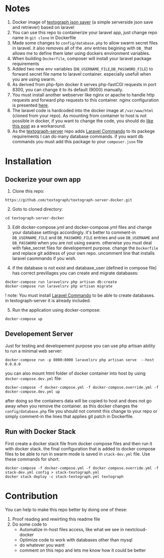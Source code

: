 # Notes
1. Docker image of [textograph json saver](https://github.com/textograph/textograph-server) (a simple serverside json save and retriever) based on laravel
2. You can use this repo to containerize your laravel app, just change repo name in `git clone` in Dockerfile
3. Made some changes to `config/database.php` to allow swarm secret files in laravel. it also removes all of the .env entries begining with `DB_` that allows me to define them later using dockers environment variables.
4. When building `Dockerfile`, composer will install your laravel package requirements
5. Added two new env variables (`DB_USERNAME_FILE`,`DB_PASSWORD_FILE`) to forward secret file name to laravel container. especially usefull when you are using swarm.
6. As derived from php-fpm docker it serves php-fastCGI requests in port 8300, you can change it to its default (9000) manually.
7. You must install another webserver like nginx or apache to handle http requests and forward php requests to this container. nginx configuration is presented [here](https://github.com/amsaravi/laravel-docker#nginx-config).
8. The laravel code is hardcoded into the docker image at `/var/www/html` (cloned from your repo). As mounting from container to host is not possible in docker, if you want to change the code, you should do [like this post](https://stackoverflow.com/a/52167722/13304305) as a workaround.
9. As the [textograph-server](https://github.com/textograph/textograph-server) repo adds [Laravel Commando](https://github.com/vkovic/laravel-commando) to its packege requirements I can do many database commands. if you want db commands you must add this package to your `composer.json` file

# Installation

## Dockerize your own app
1. Clone this repo:
```
https://github.com/textograph/textograph-server-docker.git
```
2. Goto to cloned directory: 
```
cd textograph-server-docker
```
3. Edit docker-compose.yml and docker-compose.yml files and change your database settings accordingly. it's better to comment-in `DB_USERNAME_FILE` and `DB_PASSWORD_FILE` entries and use `DB_USERNAME` and `DB_PASSWORD` when you are not using swarm. otherwise you must deal with fake_secret files for developement purpose. change the `Dockerfile` and replace git address of your own repo. uncomment line that installs laravel caommando if you wish.

4. if the database is not exist and database_user (defined in compose file) has correct previllages you can create and migrate databases:
```
docker-compose run laravelsrv php artisan db:create
docker-compose run laravelsrv php artisan migrate
```
! note: You must install [Laravel Commando](https://github.com/vkovic/laravel-commando) to be able to create databases. in textograph-server it is already included.

5. Run the application using docker-compose:
```
docker-compose up
```

## Developement Server
Just for testing and developement purpose you can use php artisan ability to run a minimal web server:
```
docker-compose run -p 8000:8000 laravelsrv php artisan serve  --host 0.0.0.0
```
you can also mount html folder of docker container into host by using `docker-compose.dev.yml` file:
```
docker-compose -f docker-compose.yml -f docker-compose.override.yml -f docker-compose.dev.yml up
``` 
after doing so the containers data will be copied to host and does not go away when you remove the container. as this docker changes the `config/database.php` file you should not commit this change to your repo or simply comment-in the lines that applies git patch in Dockerfile.

## Run with Docker Stack
First create a docker stack file from docker compose files and then run it with docker stack. the final configuration that is added to docker compose files to be able to run in swarm mode is saved in `stack-dev.yml` file.
Use these commands for short:
```
docker-compose -f docker-compose.yml -f docker-compose.override.yml -f stack-dev.yml config > stack-textograph.yml
docker stack deploy -c stack-textograph.yml textograph
```

# Contribution
You can help to make this repo better by doing one of these:
1. Proof reading and rewirting this readme file
2. Do some code to
	- Automatize in-host files access, like what we see in nextcloud-docker
	- Optimize code to work with databases other than mysql
	- do whatever you want
	- comment on this repo and lets me know how it could be better
